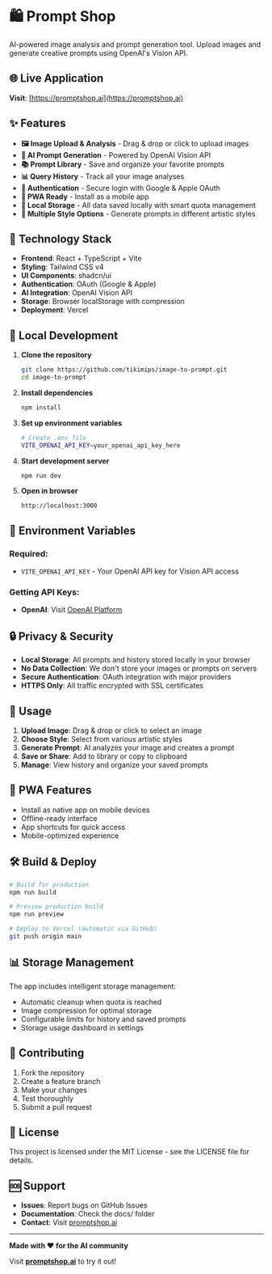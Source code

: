 # 🛍️ Prompt Shop

AI-powered image analysis and prompt generation tool. Upload images and generate creative prompts using OpenAI's Vision API.

## 🌐 Live Application

**Visit**: [https://promptshop.ai](https://promptshop.ai)

## ✨ Features

- **🖼️ Image Upload & Analysis** - Drag & drop or click to upload images
- **🤖 AI Prompt Generation** - Powered by OpenAI Vision API
- **📚 Prompt Library** - Save and organize your favorite prompts
- **📊 Query History** - Track all your image analyses
- **🔐 Authentication** - Secure login with Google & Apple OAuth
- **📱 PWA Ready** - Install as a mobile app
- **💾 Local Storage** - All data saved locally with smart quota management
- **🎨 Multiple Style Options** - Generate prompts in different artistic styles

## 🚀 Technology Stack

- **Frontend**: React + TypeScript + Vite
- **Styling**: Tailwind CSS v4
- **UI Components**: shadcn/ui
- **Authentication**: OAuth (Google & Apple)
- **AI Integration**: OpenAI Vision API
- **Storage**: Browser localStorage with compression
- **Deployment**: Vercel

## 🔧 Local Development

1. **Clone the repository**
   ```bash
   git clone https://github.com/tikimips/image-to-prompt.git
   cd image-to-prompt
   ```

2. **Install dependencies**
   ```bash
   npm install
   ```

3. **Set up environment variables**
   ```bash
   # Create .env file
   VITE_OPENAI_API_KEY=your_openai_api_key_here
   ```

4. **Start development server**
   ```bash
   npm run dev
   ```

5. **Open in browser**
   ```
   http://localhost:3000
   ```

## 📝 Environment Variables

### Required:
- `VITE_OPENAI_API_KEY` - Your OpenAI API key for Vision API access

### Getting API Keys:
- **OpenAI**: Visit [OpenAI Platform](https://platform.openai.com/api-keys)

## 🔒 Privacy & Security

- **Local Storage**: All prompts and history stored locally in your browser
- **No Data Collection**: We don't store your images or prompts on servers
- **Secure Authentication**: OAuth integration with major providers
- **HTTPS Only**: All traffic encrypted with SSL certificates

## 🎯 Usage

1. **Upload Image**: Drag & drop or click to select an image
2. **Choose Style**: Select from various artistic styles
3. **Generate Prompt**: AI analyzes your image and creates a prompt
4. **Save or Share**: Add to library or copy to clipboard
5. **Manage**: View history and organize your saved prompts

## 📱 PWA Features

- Install as native app on mobile devices
- Offline-ready interface
- App shortcuts for quick access
- Mobile-optimized experience

## 🛠️ Build & Deploy

```bash
# Build for production
npm run build

# Preview production build
npm run preview

# Deploy to Vercel (automatic via GitHub)
git push origin main
```

## 📊 Storage Management

The app includes intelligent storage management:
- Automatic cleanup when quota is reached
- Image compression for optimal storage
- Configurable limits for history and saved prompts
- Storage usage dashboard in settings

## 🤝 Contributing

1. Fork the repository
2. Create a feature branch
3. Make your changes
4. Test thoroughly
5. Submit a pull request

## 📄 License

This project is licensed under the MIT License - see the LICENSE file for details.

## 🆘 Support

- **Issues**: Report bugs on GitHub Issues
- **Documentation**: Check the docs/ folder
- **Contact**: Visit [promptshop.ai](https://promptshop.ai)

---

**Made with ❤️ for the AI community**

Visit **[promptshop.ai](https://promptshop.ai)** to try it out!
